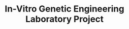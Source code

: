 ---
title: 'In-Vitro Genetic Engineering Laboratory Project'
type: 'academic project'
affiliation: 'McMaster University'
year: '2022'
images: ["WetLab","Plasmid_Design", "Genetic_Logical_Circuit"]
imageHeight: 380px
skills: ['Wet Lab', 'Writing', 'MATLAB', 'Research']
videoLink:  ""
github: ""
pdf: "/docs/Group30_Milestone5.pdf"
links: []
linkTitles: []
linkTypes: []
description: "Built a genetic circuit simulation for in-vitro diagnosis of ADHD by dopamine detection using MATLAB and Benchling, and gained hands-on wet lab experience with DNA manipulation, molecular cloning, and genetic circuit assembly."
---